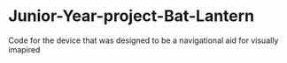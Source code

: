 # Junior-Year-project-Bat-Lantern
Code for the device that was designed to be a navigational aid for visually imapired
